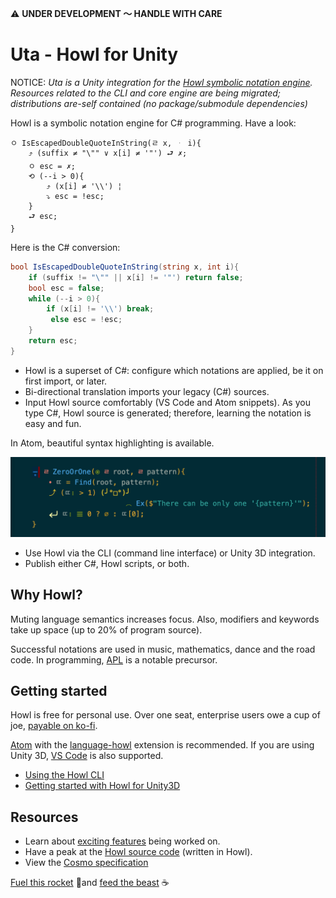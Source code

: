 ⚠️ **UNDER DEVELOPMENT 〜 HANDLE WITH CARE**

# Uta - Howl for Unity

NOTICE: *Uta is a Unity integration for the [Howl symbolic notation engine](https://github.com/active-logic/howl). Resources related to the CLI and core engine are being migrated; distributions are-self contained (no package/submodule dependencies)*

Howl is a symbolic notation engine for C# programming. Have a look:

```
ㅇ IsEscapedDoubleQuoteInString(ㄹ x, ᆞ i){
    ⤴ (suffix ≠ "\"" ∨ x[i] ≠ '"') ⮐ ✗;
    ㅇ esc = ✗;
    ⟲ (--i > 0){
        ⤴ (x[i] ≠ '\\') ¦
        ⤵ esc = !esc;
    }
    ⮐ esc;
}
```

Here is the C# conversion:

```cs
bool IsEscapedDoubleQuoteInString(string x, int i){
    if (suffix != "\"" || x[i] != '"') return false;
    bool esc = false;
    while (--i > 0){
        if (x[i] != '\\') break;
         else esc = !esc;
    }
    return esc;
}
```

- Howl is a superset of C#: configure which notations are applied, be it on first import, or later.
- Bi-directional translation imports your legacy (C#) sources.
- Input Howl source comfortably (VS Code and Atom snippets). As you type C#, Howl source is generated; therefore, learning the notation is easy and fun.


In Atom, beautiful syntax highlighting is available.

![Image](Documentation/Images/Howl-Sample-Dark.png?raw=true)

- Use Howl via the CLI (command line interface) or Unity 3D integration.
- Publish either C#, Howl scripts, or both.

## Why Howl?

Muting language semantics increases focus. Also, modifiers and keywords take up space (up to 20% of program source).

Successful notations are used in music, mathematics, dance and the road code. In programming, [APL](https://en.wikipedia.org/wiki/APL_(programming_language)) is a notable precursor.

## Getting started

Howl is free for personal use. Over one seat, enterprise users owe a cup of joe, [payable on ko-fi](https://ko-fi.com/eekstork#paymentModal).

[Atom](https://atom.io) with the [language-howl](https://atom.io/packages/language-howl) extension is recommended. If you are using Unity 3D, [VS Code](https://code.visualstudio.com) is also supported.

- [Using the Howl CLI](Documentation/User/CLI.md)
- [Getting started with Howl for Unity3D](Documentation/User/Unity.md)

## Resources

- Learn about [exciting features](https://github.com/active-logic/howl/issues?q=is%3Aissue+is%3Aopen+label%3A＼%28＾∀＾%29メ%28＾∀＾%29ノ) being worked on.
- Have a peak at the [Howl source code](https://github.com/active-logic/howl/tree/master/Editor/Core) (written in Howl).
- View the [Cosmo specification](Documentation/Cosmo-Spec.md)

[Fuel this rocket](https://github.com/active-logic/howl/issues) 🚀and [feed the beast](Documentation/Giveback.md) ☕️
